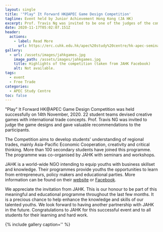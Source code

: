 ```yaml
---
layout: single
title: '"Play" It Forward HK@APEC Game Design Competition'
tagline: Event held by Junior Achievement Hong Kong (JA HK)
excerpt: Prof. Travis Ng was invited to be one of the judges of the competition.
date: 2020-11-17T05:02:07.151Z
header:
  actions:
    - label: Read More
      url: https://erc.cuhk.edu.hk/apec%20study%20centre/hk-apec-seminar-2020/
gallery:
  - url: /assets/images/jahkgames.jpg
    image_path: /assets/images/jahkgames.jpg
    title: Highlights of the competition (taken from JAHK Facebook)
    alt: Not available.
tags:
  - event
  - Free Trade
categories:
  - APEC Study Centre
toc: false
---
```

"Play" It Forward HK@APEC Game Design Competition was held successfully on 14th November, 2020. 22 student teams devised creative games with international trade concepts. Prof. Travis NG was invited to judge the game designs and gave valuable recommendations to the participants. 

The Competition aims to develop students' understanding of regional trades, mainly Asia-Pacific Economic Cooperation, creativity and critical thinking. More than 100 secondary students have joined this programme. The programme was co-organised by JAHK with seminars and workshops. 

JAHK is a world-wide NGO intending to equip youths with business skillset and knowledge. Their programmes provide youths the opportunities to learn from entrepreneurs, policy makers and educational parties. More information can be found on their [website](http://www.jahk.org) or [Facebook](https://www.facebook.com/JAHONGKONG/).

We appreciate the invitation from JAHK. This is our honour to be part of this meaningful and educational programme throughout the last few months. It is a precious chance to help enhance the knowledge and skills of our talented youths. We look forward to having another partnership with JAHK in the future. Congratulations to JAHK for this successful event and to all students for their learning and hard work.



{% include gallery caption='' %}